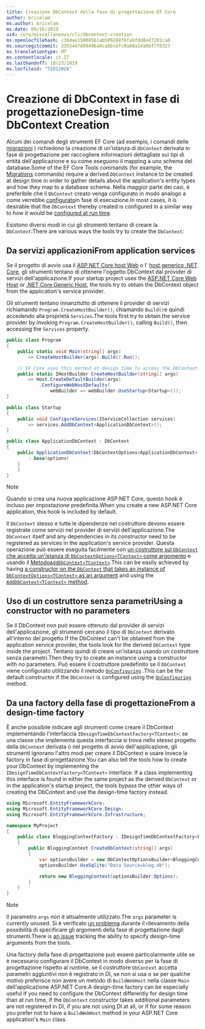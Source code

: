 ```yaml
---
title: Creazione DbContext della fase di progettazione-EF Core
author: bricelam
ms.author: bricelam
ms.date: 09/16/2019
uid: core/miscellaneous/cli/dbcontext-creation
ms.openlocfilehash: c36dae150085b1ab509288f6fabfdd8ed7201ca8
ms.sourcegitcommit: 2355447d89496a8ca6bcbfc0a68a14a0bf7f0327
ms.translationtype: MT
ms.contentlocale: it-IT
ms.lasthandoff: 10/23/2019
ms.locfileid: "72812026"
---
```

# <a name="design-time-dbcontext-creation"></a><span data-ttu-id="f2b61-102">Creazione di DbContext in fase di progettazione</span><span class="sxs-lookup"><span data-stu-id="f2b61-102">Design-time DbContext Creation</span></span>

<span data-ttu-id="f2b61-103">Alcuni dei comandi degli strumenti EF Core (ad esempio, i comandi delle [migrazioni][1] ) richiedono la creazione di un'istanza di `DbContext` derivata in fase di progettazione per raccogliere informazioni dettagliate sui tipi di entità dell'applicazione e su come eseguono il mapping a uno schema del database.</span><span class="sxs-lookup"><span data-stu-id="f2b61-103">Some of the EF Core Tools commands (for example, the [Migrations][1] commands) require a derived `DbContext` instance to be created at design time in order to gather details about the application's entity types and how they map to a database schema.</span></span> <span data-ttu-id="f2b61-104">Nella maggior parte dei casi, è preferibile che il `DbContext` creato venga configurato in modo analogo a come verrebbe [configurato][2]in fase di esecuzione.</span><span class="sxs-lookup"><span data-stu-id="f2b61-104">In most cases, it is desirable that the `DbContext` thereby created is configured in a similar way to how it would be [configured at run time][2].</span></span>

<span data-ttu-id="f2b61-105">Esistono diversi modi in cui gli strumenti tentano di creare la `DbContext`:</span><span class="sxs-lookup"><span data-stu-id="f2b61-105">There are various ways the tools try to create the `DbContext`:</span></span>

## <a name="from-application-services"></a><span data-ttu-id="f2b61-106">Da servizi applicazioni</span><span class="sxs-lookup"><span data-stu-id="f2b61-106">From application services</span></span>

<span data-ttu-id="f2b61-107">Se il progetto di avvio usa il [ASP.NET Core host Web][3] o l' [host generico .NET Core][4], gli strumenti tentano di ottenere l'oggetto DbContext dal provider di servizi dell'applicazione.</span><span class="sxs-lookup"><span data-stu-id="f2b61-107">If your startup project uses the [ASP.NET Core Web Host][3] or [.NET Core Generic Host][4], the tools try to obtain the DbContext object from the application's service provider.</span></span>

<span data-ttu-id="f2b61-108">Gli strumenti tentano innanzitutto di ottenere il provider di servizi richiamando `Program.CreateHostBuilder()`, chiamando `Build()`e quindi accedendo alla proprietà `Services`.</span><span class="sxs-lookup"><span data-stu-id="f2b61-108">The tools first try to obtain the service provider by invoking `Program.CreateHostBuilder()`, calling `Build()`, then accessing the `Services` property.</span></span>

``` csharp
public class Program
{
    public static void Main(string[] args)
        => CreateHostBuilder(args).Build().Run();

    // EF Core uses this method at design time to access the DbContext
    public static IHostBuilder CreateHostBuilder(string[] args)
        => Host.CreateDefaultBuilder(args)
            .ConfigureWebHostDefaults(
                webBuilder => webBuilder.UseStartup<Startup>());
}

public class Startup
{
    public void ConfigureServices(IServiceCollection services)
        => services.AddDbContext<ApplicationDbContext>();
}

public class ApplicationDbContext : DbContext
{
    public ApplicationDbContext(DbContextOptions<ApplicationDbContext> options)
        : base(options)
    {
    }
}
```

> [!NOTE]
> <span data-ttu-id="f2b61-109">Quando si crea una nuova applicazione ASP.NET Core, questo hook è incluso per impostazione predefinita.</span><span class="sxs-lookup"><span data-stu-id="f2b61-109">When you create a new ASP.NET Core application, this hook is included by default.</span></span>

<span data-ttu-id="f2b61-110">Il `DbContext` stesso e tutte le dipendenze nel costruttore devono essere registrate come servizi nel provider di servizi dell'applicazione.</span><span class="sxs-lookup"><span data-stu-id="f2b61-110">The `DbContext` itself and any dependencies in its constructor need to be registered as services in the application's service provider.</span></span> <span data-ttu-id="f2b61-111">Questa operazione può essere eseguita facilmente con [un costruttore sul `DbContext` che accetta un'istanza di `DbContextOptions<TContext>` come argomento][5] e usando il [Metodo`AddDbContext<TContext>`][6].</span><span class="sxs-lookup"><span data-stu-id="f2b61-111">This can be easily achieved by having [a constructor on the `DbContext` that takes an instance of `DbContextOptions<TContext>` as an argument][5] and using the [`AddDbContext<TContext>` method][6].</span></span>

## <a name="using-a-constructor-with-no-parameters"></a><span data-ttu-id="f2b61-112">Uso di un costruttore senza parametri</span><span class="sxs-lookup"><span data-stu-id="f2b61-112">Using a constructor with no parameters</span></span>

<span data-ttu-id="f2b61-113">Se il DbContext non può essere ottenuto dal provider di servizi dell'applicazione, gli strumenti cercano il tipo di `DbContext` derivato all'interno del progetto.</span><span class="sxs-lookup"><span data-stu-id="f2b61-113">If the DbContext can't be obtained from the application service provider, the tools look for the derived `DbContext` type inside the project.</span></span> <span data-ttu-id="f2b61-114">Tentano quindi di creare un'istanza usando un costruttore senza parametri.</span><span class="sxs-lookup"><span data-stu-id="f2b61-114">Then they try to create an instance using a constructor with no parameters.</span></span> <span data-ttu-id="f2b61-115">Può essere il costruttore predefinito se il `DbContext` viene configurato utilizzando il metodo [`OnConfiguring`][7] .</span><span class="sxs-lookup"><span data-stu-id="f2b61-115">This can be the default constructor if the `DbContext` is configured using the [`OnConfiguring`][7] method.</span></span>

## <a name="from-a-design-time-factory"></a><span data-ttu-id="f2b61-116">Da una factory della fase di progettazione</span><span class="sxs-lookup"><span data-stu-id="f2b61-116">From a design-time factory</span></span>

<span data-ttu-id="f2b61-117">È anche possibile indicare agli strumenti come creare il DbContext implementando l'interfaccia `IDesignTimeDbContextFactory<TContext>`: se una classe che implementa questa interfaccia si trova nello stesso progetto della `DbContext` derivata o nel progetto di avvio dell'applicazione, gli strumenti ignorano l'altro modi per creare il DbContext e usare invece la factory in fase di progettazione.</span><span class="sxs-lookup"><span data-stu-id="f2b61-117">You can also tell the tools how to create your DbContext by implementing the `IDesignTimeDbContextFactory<TContext>` interface: If a class implementing this interface is found in either the same project as the derived `DbContext` or in the application's startup project, the tools bypass the other ways of creating the DbContext and use the design-time factory instead.</span></span>

``` csharp
using Microsoft.EntityFrameworkCore;
using Microsoft.EntityFrameworkCore.Design;
using Microsoft.EntityFrameworkCore.Infrastructure;

namespace MyProject
{
    public class BloggingContextFactory : IDesignTimeDbContextFactory<BloggingContext>
    {
        public BloggingContext CreateDbContext(string[] args)
        {
            var optionsBuilder = new DbContextOptionsBuilder<BloggingContext>();
            optionsBuilder.UseSqlite("Data Source=blog.db");

            return new BloggingContext(optionsBuilder.Options);
        }
    }
}
```

> [!NOTE]
> <span data-ttu-id="f2b61-118">Il parametro `args` non è attualmente utilizzato.</span><span class="sxs-lookup"><span data-stu-id="f2b61-118">The `args` parameter is currently unused.</span></span> <span data-ttu-id="f2b61-119">Si è verificato [un problema][8] durante il rilevamento della possibilità di specificare gli argomenti della fase di progettazione dagli strumenti.</span><span class="sxs-lookup"><span data-stu-id="f2b61-119">There is [an issue][8] tracking the ability to specify design-time arguments from the tools.</span></span>

<span data-ttu-id="f2b61-120">Una factory della fase di progettazione può essere particolarmente utile se è necessario configurare il DbContext in modo diverso per la fase di progettazione rispetto al runtime, se il costruttore `DbContext` accetta parametri aggiuntivi non è registrato in DI, se non si usa o se per qualche motivo preferisce non avere un metodo di `BuildWebHost` nella classe `Main` dell'applicazione ASP.NET Core.</span><span class="sxs-lookup"><span data-stu-id="f2b61-120">A design-time factory can be especially useful if you need to configure the DbContext differently for design time than at run time, if the `DbContext` constructor takes additional parameters are not registered in DI, if you are not using DI at all, or if for some reason you prefer not to have a `BuildWebHost` method in your ASP.NET Core application's `Main` class.</span></span>

  [1]: xref:core/managing-schemas/migrations/index
  [2]: xref:core/miscellaneous/configuring-dbcontext
  [3]: /aspnet/core/fundamentals/host/web-host
  [4]: /aspnet/core/fundamentals/host/generic-host
  [5]: xref:core/miscellaneous/configuring-dbcontext#constructor-argument
  [6]: xref:core/miscellaneous/configuring-dbcontext#using-dbcontext-with-dependency-injection
  [7]: xref:core/miscellaneous/configuring-dbcontext#onconfiguring
  [8]: https://github.com/aspnet/EntityFrameworkCore/issues/8332
